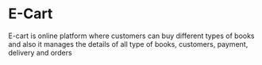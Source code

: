 # E-Cart
E-cart is online platform where customers can buy different types of books and also it manages the details of all type of books, customers, payment, delivery and orders
